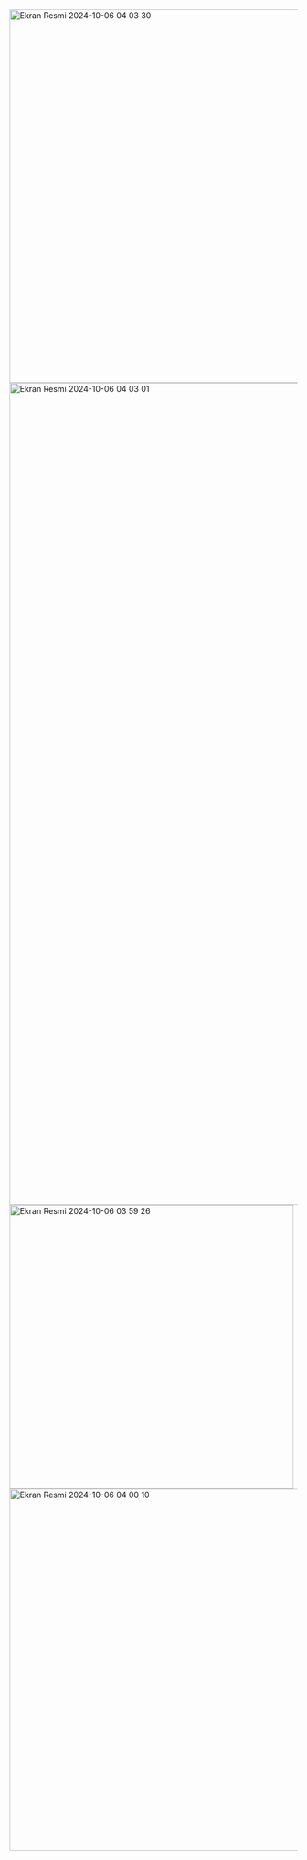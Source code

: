 <img width="654" alt="Ekran Resmi 2024-10-06 04 03 30" src="https://github.com/user-attachments/assets/dad68547-7fc4-4da2-a0c9-d8e4e5a7edc1">
<img width="1440" alt="Ekran Resmi 2024-10-06 04 03 01" src="https://github.com/user-attachments/assets/93afbbea-c032-4a50-ab5a-783034d74531">
<img width="497" alt="Ekran Resmi 2024-10-06 03 59 26" src="https://github.com/user-attachments/assets/3b78c089-dac8-4edd-a9a1-affe561c466e">
<img width="634" alt="Ekran Resmi 2024-10-06 04 00 10" src="https://github.com/user-attachments/assets/cb682682-005f-46eb-a97f-a040e8a72f0f">
